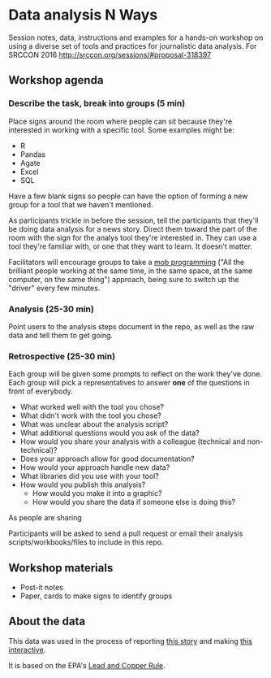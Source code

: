 # Data analysis N Ways

Session notes, data, instructions and examples for a hands-on workshop on using a diverse set of tools and practices for journalistic data analysis.  For SRCCON 2016 http://srccon.org/sessions/#proposal-318397

## Workshop agenda

### Describe the task, break into groups (5 min)

Place signs around the room where people can sit because they're interested in working with a specific tool.  Some examples might be:

* R
* Pandas
* Agate
* Excel
* SQL

Have a few blank signs so people can have the option of forming a new group for a tool that we haven't mentioned.

As participants trickle in before the session, tell the participants that they'll be doing data analysis for a news story.  Direct them toward the part of the room with the sign for the analys tool they're interested in.  They can use a tool they're familiar with, or one that they want to learn.  It doesn't matter.

Facilitators will encourage groups to take a [mob programming](https://en.wikipedia.org/wiki/Mob_programming) ("All the brilliant people working at the same time, in the same space, at the same computer, on the same thing") approach, being sure to switch up the "driver" every few minutes.

### Analysis (25-30 min)

Point users to the analysis steps document in the repo, as well as the raw data and tell them to get going.

### Retrospective (25-30 min)

Each group will be given some prompts to reflect on the work they've done.  Each group will pick a representatives to answer **one** of the questions in front of everybody.

* What worked well with the tool you chose?
* What didn't work with the tool you chose?
* What was unclear about the analysis script?
* What additional questions would you ask of the data?
* How would you share your analysis with a colleague (technical and non-technical)?  
* Does your approach allow for good documentation?
* How would your approach handle new data?
* What libraries did you use with your tool?
* How would you publish this analysis?
  * How would you make it into a graphic?
  * How would you share the data if someone else is doing this?

As people are sharing 

Participants will be asked to send a pull request or email their analysis scripts/workbooks/files to include in this repo.

## Workshop materials

* Post-it notes
* Paper, cards to make signs to identify groups

## About the data

This data was used in the process of reporting [this story](http://www.chicagotribune.com/news/watchdog/ct-lead-water-illinois-met-20160512-story.html) and making [this interactive](https://github.com/ghing/data-analysis-n-ways.git).

It is based on the EPA's [Lead and Copper Rule](http://nepis.epa.gov/Exe/ZyPDF.cgi?Dockey=P100DP2P.txt).
